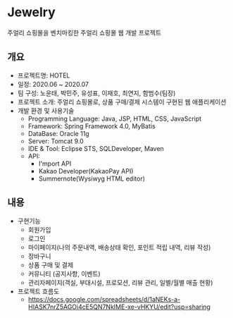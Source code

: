 # Jewelry
주얼리 쇼핑몰을 벤치마킹한 주얼리 쇼핑몰 웹 개발 프로젝트

## 개요
* 프로젝트명: HOTEL
* 일정: 2020.06 ~ 2020.07
* 팀 구성: 노윤태, 박민주, 유성표, 이재호, 최연지, 함범수(팀장)
* 프로젝트 소개: 주얼리 쇼핑몰로, 상품 구매/결제 시스템이 구현된 웹 애플리케이션 
* 개발 환경 및 사용기술
  - Programming Language: Java, JSP, HTML, CSS, JavaScript
  - Framework: Spring Framework 4.0, MyBatis
  - DataBase: Oracle 11g
  - Server: Tomcat 9.0
  - IDE & Tool: Eclipse STS, SQLDeveloper, Maven
  - API:
    - I'mport API
    - Kakao Developer(KakaoPay API)
    - Summernote(Wysiwyg HTML editor)
## 내용
* 구현기능
  - 회원가입
  - 로그인
  - 마이페이지(나의 주문내역, 배송상태 확인, 포인트 적립 내역, 리뷰 작성)
  - 장바구니
  - 상품 구매 및 결제
  - 커뮤니티 (공지사항, 이벤트)
  - 관리자페이지(객실, 부대시설, 프로모션, 리뷰 관리, 일별/월별 매출 현황)
* 프로젝트 흐름도
  - https://docs.google.com/spreadsheets/d/1aNEKs-a-HIASK7nrZ5AGOi4cE5QN7NkIME-xe-vHKYU/edit?usp=sharing
